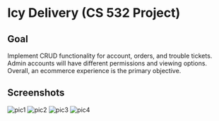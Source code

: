 # Icy Delivery (CS 532 Project)

## Goal 
Implement CRUD functionality for account, orders, and trouble tickets. Admin accounts will have different permissions and viewing options. Overall, an ecommerce experience is the primary objective. 

## Screenshots
![pic1](./images/pic1.jpg)
![pic2](./images/pic2.jpg)
![pic3](./images/pic3.jpg)
![pic4](./images/pic4.jpg)
